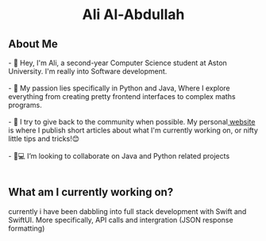 <h1 align="center"> Ali Al-Abdullah</h1>

<section> 
 <summary><h2>About Me</h2></summary> 
  <p>
- 👋 Hey, I'm Ali, a second-year Computer Science student at Aston University. I'm really into Software development.
    <br><br>
-  🌟 My passion lies specifically in Python and Java, Where I explore everything from creating pretty frontend interfaces to complex maths programs.
    <br><br>
- 🚀 I try to give back to the community when possible.  My personal<a href="aliab.me"> website</a> is where I publish short articles about what I'm currently working on, or nifty little tips and tricks!😊
    <br><br>
- 💞💻  I’m looking to collaborate on Java and Python related projects
    <br>
    <br>
</p>

</section>

<section>
 <h2>What am I currently working on?</h2>
 <p> currently i have been dabbling into full stack development with Swift and SwiftUI. More specifically, API calls and intergration (JSON response formatting)</p>
</section>



<!---
arcticxo/arcticxo is a ✨ special ✨ repository because its `README.md` (this file) appears on your GitHub profile.
You can click the Preview link to take a look at your changes.
--->
